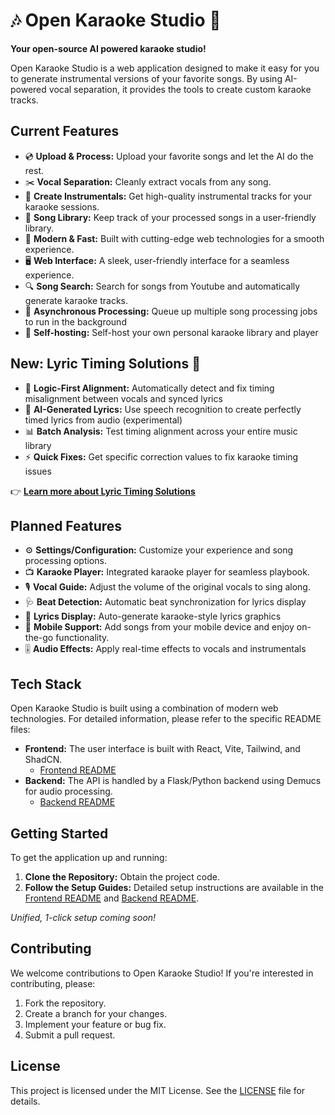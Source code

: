 # 🎶 Open Karaoke Studio 🎤

**Your open-source AI powered karaoke studio!**

Open Karaoke Studio is a web application designed to make it easy for you to generate instrumental versions of your favorite songs. By using AI-powered vocal separation, it provides the tools to create custom karaoke tracks.

## Current Features
* 💿  **Upload & Process:** Upload your favorite songs and let the AI do the rest.
* ✂️  **Vocal Separation:** Cleanly extract vocals from any song.
* 🎸  **Create Instrumentals:** Get high-quality instrumental tracks for your karaoke sessions.
* 📂  **Song Library:** Keep track of your processed songs in a user-friendly library.
* 🚀  **Modern & Fast:** Built with cutting-edge web technologies for a smooth experience.
* 🖥️  **Web Interface:** A sleek, user-friendly interface for a seamless experience.
* 🔍  **Song Search:** Search for songs from Youtube and automatically generate karaoke tracks.
* 🔄  **Asynchronous Processing:** Queue up multiple song processing jobs to run in the background
* 🛜  **Self-hosting:** Self-host your own personal karaoke library and player

## New: Lyric Timing Solutions 🎯
* 🔧  **Logic-First Alignment:** Automatically detect and fix timing misalignment between vocals and synced lyrics
* 🤖  **AI-Generated Lyrics:** Use speech recognition to create perfectly timed lyrics from audio (experimental)
* 📊  **Batch Analysis:** Test timing alignment across your entire music library
* ⚡  **Quick Fixes:** Get specific correction values to fix karaoke timing issues

👉 **[Learn more about Lyric Timing Solutions](./docs/LYRIC_TIMING_SOLUTIONS.md)**

## Planned Features
* ⚙️  **Settings/Configuration:** Customize your experience and song processing options.
* 📺  **Karaoke Player:** Integrated karaoke player for seamless playbook.
* 🎙️  **Vocal Guide:** Adjust the volume of the original vocals to sing along.
* 🩺  **Beat Detection:** Automatic beat synchronization for lyrics display
* 🤖  **Lyrics Display:** Auto-generate karaoke-style lyrics graphics
* 📱  **Mobile Support:** Add songs from your mobile device and enjoy on-the-go functionality.
* 🎚️  **Audio Effects:** Apply real-time effects to vocals and instrumentals

## Tech Stack

Open Karaoke Studio is built using a combination of modern web technologies. For detailed information, please refer to the specific README files:

* **Frontend:** The user interface is built with React, Vite, Tailwind, and ShadCN.
  * [Frontend README](./frontend/README.md)
* **Backend:** The API is handled by a Flask/Python backend using Demucs for audio processing.
  * [Backend README](./backend/README.md)

## Getting Started

To get the application up and running:

1.  **Clone the Repository:** Obtain the project code.
2.  **Follow the Setup Guides:** Detailed setup instructions are available in the [Frontend README](./frontend/README.md) and [Backend README](./backend/README.md).

_Unified, 1-click setup coming soon!_

## Contributing

We welcome contributions to Open Karaoke Studio!  If you're interested in contributing, please:

1.  Fork the repository.
2.  Create a branch for your changes.
3.  Implement your feature or bug fix.
4.  Submit a pull request.

## License
This project is licensed under the MIT License. See the [LICENSE](./LICENSE) file for details.
